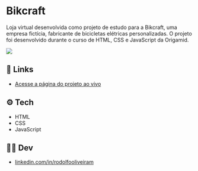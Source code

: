 # Bikcraft

Loja virtual desenvolvida como projeto de estudo para a Bikcraft, uma empresa fictícia, fabricante de bicicletas elétricas personalizadas. O projeto foi desenvolvido durante o curso de HTML, CSS e JavaScript da Origamid.

![](./screencapture.gif)

## :link: Links

- <a href="https://rodolfooliveiram.github.io/bikcraft/" target="_blank">Acesse a página do projeto ao vivo</a>

## :gear: Tech

- HTML
- CSS
- JavaScript

## 👨‍💻 Dev

- <a href="https://www.linkedin.com/in/rodolfooliveiram/" target="_blank">linkedin.com/in/rodolfooliveiram</a>
